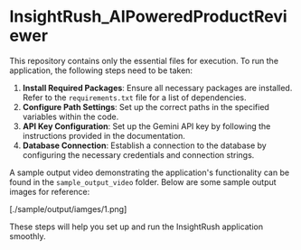 # InsightRush_AIPoweredProductReviewer

This repository contains only the essential files for execution. To run the application, the following steps need to be taken:

1. **Install Required Packages**: Ensure all necessary packages are installed. Refer to the `requirements.txt` file for a list of dependencies.
2. **Configure Path Settings**: Set up the correct paths in the specified variables within the code.
3. **API Key Configuration**: Set up the Gemini API key by following the instructions provided in the documentation.
4. **Database Connection**: Establish a connection to the database by configuring the necessary credentials and connection strings.

A sample output video demonstrating the application's functionality can be found in the `sample_output_video` folder. Below are some sample output images for reference:

[./sample/output/iamges/1.png]

These steps will help you set up and run the InsightRush application smoothly.
